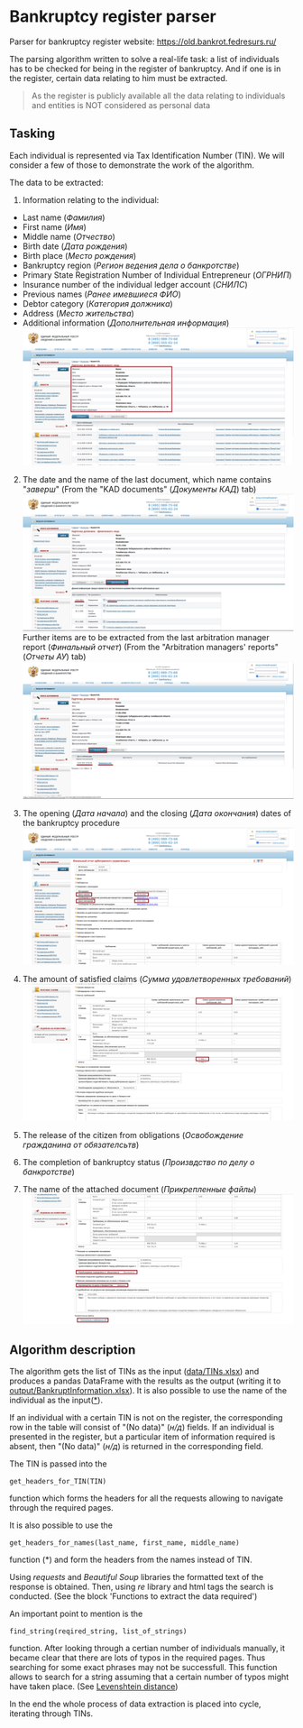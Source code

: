 # Bankruptcy register parser
Parser for bankruptcy register website: https://old.bankrot.fedresurs.ru/

The parsing algorithm written to solve a real-life task: a list of individuals has to be checked for being in the register of bankruptcy. And if one is in the register, certain data relating to him must be extracted.

> As the register is publicly available all the data relating to individuals and entities is NOT considered as personal data

## Tasking


Each individual is represented via Tax Identification Number (TIN). We will consider a few of those to demonstrate the work of the algorithm. 

The data to be extracted:

1. Information relating to the individual:
- Last name (*Фамилия*)
- First name (*Имя*)
- Middle name (*Отчество*)
- Birth date (*Дата рождения*)
- Birth place (*Место рождения*)
- Bankruptcy region (*Регион ведения дела о банкротстве*)
- Primary State Registration Number of Individual Entrepreneur (*ОГРНИП*)
- Insurance number of the individual ledger account (*СНИЛС*)
- Previous names (*Ранее имевшиеся ФИО*)
- Debtor category (*Категория должника*)
- Address (*Место жительства*)
- Additional information (*Дополнительная информация*)  
![PrivatePersonCard_Info](/Screenshots/PrivatePersonCard_Info.png)  

2. The date and the name of the last document, which name contains "*заверш*" (From the "KAD documents" (*Документы КАД*) tab)  
![PrivatePersonCard_KAD](/Screenshots/PrivatePersonCard_KAD.png)  
Further items are to be extracted from the last arbitration manager report (*Финальный отчет*) (From the "Arbitration managers' reports" (*Отчеты АУ*) tab)  
![PrivatePersonCard_FinalReport](/Screenshots/PrivatePersonCard_FinalReport.png)

3. The opening (*Дата начала*) and the closing (*Дата окончания*) dates of the bankruptcy procedure  
![FinalReport_1](/Screenshots/FinalReport_1.png)

4. The amount of satisfied claims (*Сумма удовлетворенных требований*)  
![FinalReport_2](/Screenshots/FinalReport_2.png)

5. The release of the citizen from obligations (*Освобождение гражданина от обязателсьтв*)  

6. The completion of bankruptcy status (*Произвдство по делу о банкротстве*)   
 
7. The name of the attached document (*Прикрепленные файлы*)  
![FinalReport_3](/Screenshots/FinalReport_3.png)    


## Algorithm description


The algorithm gets the list of TINs as the input ([data/TINs.xlsx](data/TINs.xlsx)) and produces a pandas DataFrame with the results as the output (writing it to [output/BankruptInformation.xlsx](output/BankruptInformation.xlsx)). It is also possible to use the name of the individual as the input([*](#get_headers_for_names)).

If an individual with a certain TIN is not on the register, the corresponding row in the table will consist of "(No data)" (*н/д*) fields. If an individual is presented in the register, but a particular item of information required is absent, then "(No data)" (*н/д*) is returned in the corresponding field.

The TIN is passed into the
```{python}
get_headers_for_TIN(TIN) 
```
function which forms the headers for all the requests allowing to navigate through the required pages.  

It is also possible to use the 
```{python}
get_headers_for_names(last_name, first_name, middle_name)
```
function <a name="get_headers_for_names">(*)</a> and form the headers from the names instead of TIN.

Using *requests*  and *Beautiful Soup* libraries the formatted text of the response is obtained. Then, using *re* library and html tags the search is conducted. (See the block 'Functions to extract the data required')

An important point to mention is the
```{python}
find_string(reqired_string, list_of_strings)
```
function. After looking through a certian number of individuals manually, it became clear that there are lots of typos in the required pages. Thus searching for some exact phrases may not be successfull. This function allows to search for a string assuming that a certain number of typos might have taken place. (See [Levenshtein distance](https://en.wikipedia.org/wiki/Levenshtein_distance))

In the end the whole process of data extraction is placed into cycle, iterating through TINs.







